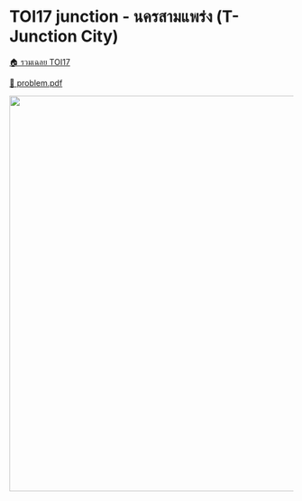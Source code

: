 <!-- @codegen_problem begin -->
# TOI17 junction - นครสามแพร่ง (T-Junction City)

[🏠 รวมเฉลย TOI17](../)

[💎 problem.pdf](./toi17_junction.pdf)

<img width="700" src="https://github.com/krist7599555/toi/assets/19445033/80c80822-7583-4bcd-a705-dae3eacdee85" />
<!-- @codegen_problem end -->
